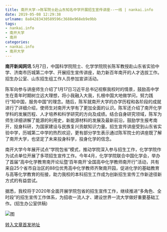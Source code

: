 ```yaml
---
title: 南开大学->陈军院士赴山东知名中学开展招生宣传讲座--一线 | nankai.info
date: 2019-05-08 12:29:38
urlname: 8a84283430589596c3688e968eb9e9bb
tags: 
- nankai.info
- 南开大学
- 南开
categories:
- nankai.info
- 南开大学
---
```



**南开新闻网讯** 5月7日，中国科学院院士、化学学院院长陈军教授赴山东省实验中学、济南市历城第二中学、开展招生宣传讲座，助力新百年南开的人才选拔工作。招生办公室、山东招生组工作人员参加宣讲活动。

陈军向参与讲座师生介绍了1月17日习近平总书记视察我校时的情景，鼓励高中学生在青年时期树立远大理想，将小我融入大我，扎根中国大地做学问，努力践行“知中国，服务中国”的理念。随后，陈军就南开大学的办学历程和各阶段的成就进行了详细介绍，使师生对南开大学有了更加全面的认识。陈军还介绍了南开化学学科的发展历程、人才培养和科学研究的方向及成绩。结合自身研究领域，陈军为师生详细讲解了能源的利用史，新能源材料的发展及最新前沿，鼓励学生报考南开，投身科研，为国家建设与民族复兴贡献知识力量。招生宣传讲座受到山东省实验中学，历城第二中学的热烈欢迎，更有部分学生表示通过陈军院士的讲座既了解了南开大学，也坚定了未来投身科学，投身化学的信念。

南开大学今年展开试点“学院包省”模式，推动学院深入参与招生工作，化学学院作为试点单位开展了多项招生宣传工作。今年4月，化学学院联合中国化学会，举办了首届“高中化学教育南开论坛暨‘百年南开’全国高中化学教师南开行”活动，共有来自25个省市自治区的88位优秀高中化学教师齐聚南开园，促进化学的基础教育与高等化学教育的衔接，助力我校的本科招生工作成为创新招生宣传工作新途径新方式的有益尝试。

据悉，我校将于2020年全面开展学院包省的招生宣传工作，继续推进“多角色、全时段”的招生宣传工作体系，为招收一流人才、建设世界一流大学做好重要基础工作。(招生办公室供稿)



![图](http://news.nankai.edu.cn/pic/0/00/35/30/353004_490162.jpg)

[转入文章首发地址](http://news.nankai.edu.cn/zhxw/system/2019/05/08/000449574.shtml)